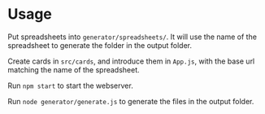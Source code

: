 # Usage

Put spreadsheets into `generator/spreadsheets/`. It will use the name of the spreadsheet to generate the folder in the output folder.

Create cards in `src/cards`, and introduce them in `App.js`, with the base url matching the name of the spreadsheet.

Run `npm start` to start the webserver.

Run `node generator/generate.js` to generate the files in the output folder.